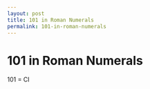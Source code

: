 ```yaml
---
layout: post
title: 101 in Roman Numerals
permalink: 101-in-roman-numerals
---
```


# 101 in Roman Numerals

101 = CI
